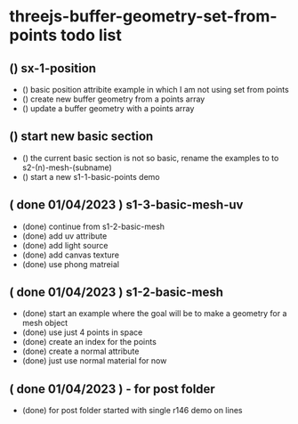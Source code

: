 # threejs-buffer-geometry-set-from-points todo list

## () sx-1-position
* () basic position attribite example in which I am not using set from points
* () create new buffer geometry from a points array
* () update a buffer geometry with a points array

## () start new basic section
* () the current basic section is not so basic, rename the examples to to s2-\(n\)-mesh-\(subname\)
* () start a new s1-1-basic-points demo

## ( done 01/04/2023 ) s1-3-basic-mesh-uv
* (done) continue from s1-2-basic-mesh
* (done) add uv attribute
* (done) add light source
* (done) add canvas texture
* (done) use phong matreial

## ( done 01/04/2023 ) s1-2-basic-mesh
* (done) start an example where the goal will be to make a geometry for a mesh object
* (done) use just 4 points in space
* (done) create an index for the points
* (done) create a normal attribute
* (done) just use normal material for now

## ( done 01/04/2023 ) - for post folder
* (done) for post folder started with single r146 demo on lines

